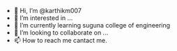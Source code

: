 - 👋 Hi, I’m @karthikm007
- 👀 I’m interested in ...
- 🌱 I’m currently learning suguna college of engineering
- 💞️ I’m looking to collaborate on ...
- 📫 How to reach me cantact me.

<!---
karthikm007/karthikm007 is a ✨ special ✨ repository because its `README.md` (this file) appears on your GitHub profile.
You can click the Preview link to take a look at your changes.
--->
